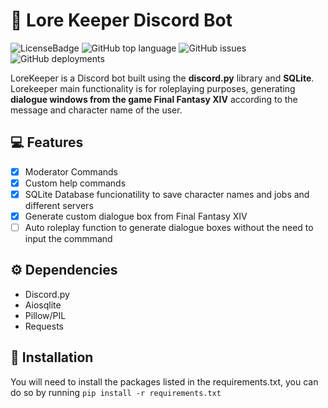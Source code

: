 # 🤖 Lore Keeper Discord Bot

![LicenseBadge](https://img.shields.io/badge/License-MIT-green)
![GitHub top language](https://img.shields.io/github/languages/top/Thiagomn1/LoreKeeperBot?color=blue&label=Python)
![GitHub issues](https://img.shields.io/github/issues/Thiagomn1/LoreKeeperBot?color=red&label=Issues)
![GitHub deployments](https://img.shields.io/github/deployments/Thiagomn1/LoreKeeperBot/lorekeeperbot?color=green&label=Deploy%20State)

LoreKeeper is a Discord bot built using the **discord.py** library and **SQLite**. Lorekeeper main functionality is for roleplaying purposes, generating **dialogue windows from the game Final Fantasy XIV** according to the message and character name of the user.

## 💻 Features

- [x] Moderator Commands
- [x] Custom help commands
- [x] SQLite Database funcionatility to save character names and jobs and different servers
- [x] Generate custom dialogue box from Final Fantasy XIV
- [ ] Auto roleplay function to generate dialogue boxes without the need to input the commmand

## ⚙️ Dependencies

- Discord.py
- Aiosqlite
- Pillow/PIL
- Requests

## 🔧 Installation

You will need to install the packages listed in the requirements.txt, you can do so by running `pip install -r requirements.txt`

